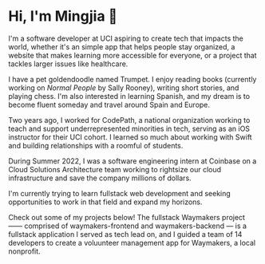 # Hi, I'm Mingjia 👋

I'm a software developer at UCI aspiring to create tech that impacts the world, whether it's an simple app that helps people stay organized, a website that makes learning more accessible for everyone, or a project that tackles larger issues like healthcare.

I have a pet goldendoodle named Trumpet. I enjoy reading books (currently working on _Normal People_ by Sally Rooney), writing short stories, and playing chess. I'm also interested in learning Spanish, and my dream is to become fluent someday and travel around Spain and Europe.

Two years ago, I worked for CodePath, a national organization working to teach and support underrepresented minorities in tech, serving as an iOS instructor for their UCI cohort. I learned so much about working with Swift and building relationships with a roomful of students.

During Summer 2022, I was a software engineering intern at Coinbase on a Cloud Solutions Architecture team working to rightsize our cloud infrastructure and save the company millions of dollars.

I'm currently trying to learn fullstack web development and seeking opportunities to work in that field and expand my horizons.<br/>

Check out some of my projects below! The fullstack Waymakers project —— comprised of waymakers-frontend and waymakers-backend — is a fullstack application I served as tech lead on, and I guided a team of 14 developers to create a voluunteer management app for Waymakers, a local nonprofit.


<!-- spanish reading guitar chess music (taylor swift & classical) rubik's cubes writing journalism -->
